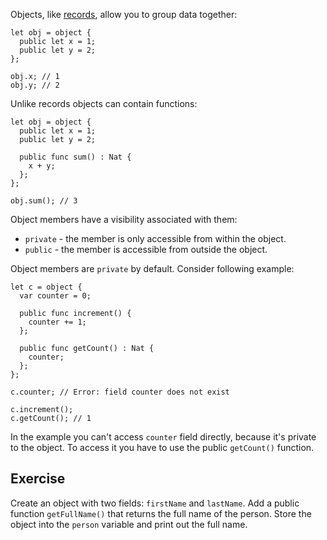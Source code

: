 Objects, like [records](editor/motoko-tutorial/records), allow you to group data together:

```motoko
let obj = object {
  public let x = 1;
  public let y = 2;
};

obj.x; // 1
obj.y; // 2
```

Unlike records objects can contain functions:

```motoko
let obj = object {
  public let x = 1;
  public let y = 2;

  public func sum() : Nat {
    x + y;
  };
};

obj.sum(); // 3
```

Object members have a visibility associated with them:

- `private` - the member is only accessible from within the object.
- `public` - the member is accessible from outside the object.

Object members are `private` by default. Consider following example:

```motoko
let c = object {
  var counter = 0;

  public func increment() {
    counter += 1;
  };

  public func getCount() : Nat {
    counter;
  };
};

c.counter; // Error: field counter does not exist

c.increment();
c.getCount(); // 1
```

In the example you can't access `counter` field directly, because it's private to the object. To
access it you have to use the public `getCount()` function.

## Exercise

Create an object with two fields: `firstName` and `lastName`. Add a public function `getFullName()`
that returns the full name of the person. Store the object into the `person` variable and print
out the full name.
